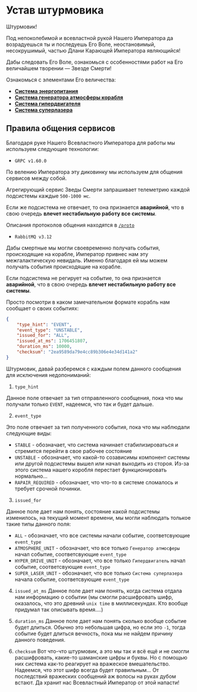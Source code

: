 # Устав штурмовика

Штурмовик!

Под непоколебимой и всевластной рукой Нашего Императора да возрадуешься ты и последуешь Его Воле, неостановимый, несокрушимый, частью Длани Карающей Императора являющийся!

Дабы следовать Его Воле, ознакомься с особенностями работ на Его величайшем творении — Звезде Смерти!


Ознакомься с элементами Его величества:

- [**Система энергопитания**](https://github.com/andrwnv/death-star-playground/blob/main/docs/units/1_energy_unit.md)
- [**Система генератора атмосферы корабля**](https://github.com/andrwnv/death-star-playground/blob/main/docs/units/2_atmosphere_unit.md)
- [**Cистема гипердвигателя**](https://github.com/andrwnv/death-star-playground/blob/main/docs/units/3_hyper_drive_unit.md)
- [**Cистема суперлазера**](https://github.com/andrwnv/death-star-playground/blob/main/docs/units/4_super_laser_unit.md)


## Правила общения сервисов

Благодаря руке Нашего Всевластного Императора для работы мы используем следующие технологии:

- `GRPC v1.60.0`

По велению Императора эту диковинку мы используем для общения сервисов между собой.

Агрегирующий сервис Зведы Смерти запрашивает телеметрию каждой подсистемы каждые `500-1000 мс`.

Если же подсистема не отвечает, то она признается **аварийной**, что в свою очередь **влечет нестабильную работу все системы**.

Описания протоколов общения находятся в [`/proto`](https://github.com/andrwnv/death-star-playground/blob/main/protos)


- `RabbitMQ v3.12`

Дабы смертные мы могли своевременно получать события, происходящие на корабле, Император привнес нам эту межгалактическую невидаль. Именно благодаря ей мы можем получать события происходящие на корабле.

Если подсистема не регирует на событие, то она признается **аварийной**, что в свою очередь **влечет нестабильную работу все системы**.

Просто посмотри в каком замечательном формате корабль нам сообщает о своих событиях:
```json
{
    "type_hint": "EVENT",
    "event_type": "UNSTABLE",
    "issued_for": "ALL",
    "issued_at_ms": 1706451807,
    "duration_ms": 10000,
    "checksum": "2ea9589da79e4cc89b306e4e34d141a2"
}
```

Штурмовик, давай разберемся с каждым полем данного сообщения для исключения недопониманий:
1. `type_hint`

Данное поле отвечает за тип отправленного сообщения, пока что мы получали только `EVENT`, надеемся, что так и будет дальше.

2. `event_type`

Это поле отвечает за тип полученного события, пока что мы наблюдали следующие виды:
- `STABLE` - обозначает, что система начинает стабилизироваться и стремится перейти в свое рабочее состояние
- `UNSTABLE` - обозначает, что какой-то созависимы компонент системы или другой подсистемы вышел или начал выходить из стороя. Из-за этого система нашего коробля перестает функционировать нормально...
- `RAPAIR_REQUIRED` - обозначает, что что-то в системе сломалось и требует срочной починки.

3. `issued_for`

Данное поле дает нам понять, состояние какой подсистемы изменилось, на текущий момент времени, мы могли наблюдать толькое такие типы данного поля:

- `ALL` - обозначает, что все системы начали событие, соответсвующие `event_type`
- `ATMOSPHERE_UNIT` - обозначает, что все только `Генератор атмосферы` начал событие, соответсвующие `event_type`
- `HYPER_DRIVE_UNIT` - обозначает, что все только `Гипердвигатель` начал событие, соответсвующие `event_type`
- `SUPER_LASER_UNIT` - обозначает, что все только `Cистема суперлазера` начала событие, соответсвующие `event_type`

4. `issued_at_ms`
Данное поле дает нам понять, когда система отдала нам информацию о событии (мы смогли расшифровать шифр, оказалось, что это древний `unix time` в миллисекундах. Кто вообще придумал так описывать время....)

5. `duration_ms`
Данное поле дает нам понять сколько вообще событие будет длиться. Обычно это небольшая цифра, но если это `-1`, тогда событие будет длиться вечность, пока мы не найдем причину данного поведения.

6. `checksum`
Вот что-что штурмовик, а это мы так и всё ещё и не смогли расшифровать, какие-то шаманские цифры и буквы. Но с помощью них система как-то реагирует на вражеское вмешательство. Надеемся, что этот шифр всегда будет правильным... От последствий вражеских сообщений аж волосы на руках дубом встают. Да хранит нас Всевластный Император от этой напасти!
